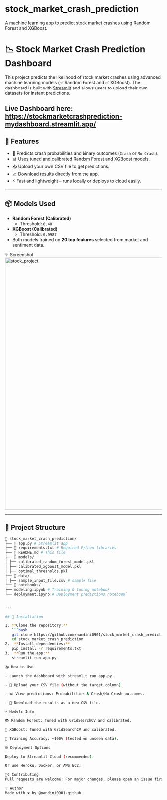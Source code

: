# stock_market_crash_prediction
A machine learning app to predict stock market crashes using Random Forest and XGBoost.
# 📉 Stock Market Crash Prediction Dashboard

This project predicts the likelihood of stock market crashes using advanced machine learning models (✅ Random Forest and ✅ XGBoost). The dashboard is built with [Streamlit](https://streamlit.io/) and allows users to upload their own datasets for instant predictions.

Live Dashboard here: https://stockmarketcrashprediction-mydashboard.streamlit.app/
---

## 🚀 Features
- 🔮 Predicts crash probabilities and binary outcomes (`Crash` or `No Crash`).
- 📊 Uses tuned and calibrated Random Forest and XGBoost models.
- 📥 Upload your own CSV file to get predictions.
- 📈 Download results directly from the app.
- ⚡ Fast and lightweight – runs locally or deploys to cloud easily.

---

## 📦 Models Used
- **Random Forest (Calibrated)**
  - Threshold: `0.40`
- **XGBoost (Calibrated)**
  - Threshold: `0.9987`
- Both models trained on **20 top features** selected from market and sentiment data.

✨ Screenshot
<img width="1822" height="812" alt="stock_project" src="https://github.com/user-attachments/assets/8ff6dfa4-75cf-4090-8a77-1bd9acedff37" />


---

## 📂 Project Structure
```bash
📁 stock_market_crash_prediction/
├── 📄 app.py # Streamlit app
├── 📄 requirements.txt # Required Python libraries
├── 📄 README.md # This file
├── 📁 models/
│ ├── calibrated_random_forest_model.pkl
│ ├── calibrated_xgboost_model.pkl
│ ├── optimal_thresholds.pkl
├── 📁 data/
│ ├── sample_input_file.csv # sample file
└── 📁 notebooks/
├── modeling.ipynb # Training & tuning notebook
└── deployment.ipynb # Deployment predictions notebook`


---

## 🚀 Installation

1. **Clone the repository:**
   ```bash
   git clone https://github.com/nandini0901/stock_market_crash_prediction.git
   cd stock_market_crash_prediction
2.  **Install dependencies:**
   pip install -r requirements.txt
3.  **Run the app:**
   streamlit run app.py

📥 How to Use

- Launch the dashboard with streamlit run app.py.

- 📂 Upload your CSV file (without the target column).

- 📊 View predictions: Probabilities & Crash/No Crash outcomes.

- 💾 Download the results as a new CSV file.

⚡ Models Info

📚 Random Forest: Tuned with GridSearchCV and calibrated.

🚀 XGBoost: Tuned with GridSearchCV and calibrated.

🏁 Training Accuracy: ~100% (tested on unseen data).

🌐 Deployment Options

Deploy to Streamlit Cloud (recommended).

Or use Heroku, Docker, or AWS EC2.

🙋‍♀️ Contributing
Pull requests are welcome! For major changes, please open an issue first.

💡 Author
Made with ❤️ by @nandini0901-github



